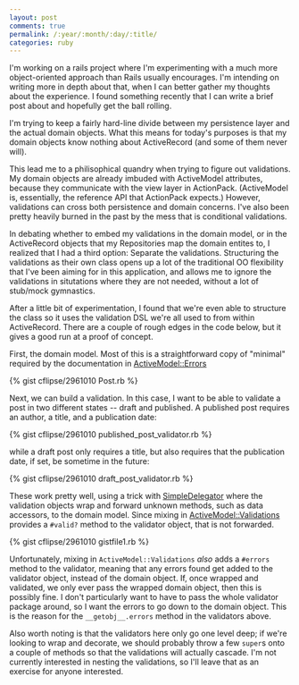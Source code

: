 ```yaml
---
layout: post
comments: true
permalink: /:year/:month/:day/:title/
categories: ruby
---
```


I'm working on a rails project where I'm experimenting with a much more
object-oriented approach than Rails usually encourages.  I'm intending on
writing more in depth about that, when I can better gather my thoughts about
the experience. I found something recently that I can write a brief post
about and hopefully get the ball rolling.

I'm trying to keep a fairly hard-line divide between my persistence layer and
the actual domain objects.  What this means for today's purposes is that my
domain objects know nothing about ActiveRecord (and some of them never will).

This lead me to a philisophical quandry when trying to figure out validations.
My domain objects are already imbuded with ActiveModel attributes, because 
they communicate with the view layer in ActionPack. (ActiveModel is,
essentially, the reference API that ActionPack expects.) However, validations
can cross both persistence and domain concerns.  I've also been pretty heavily
burned in the past by the mess that is conditional validations.

In debating whether to embed my validations in the domain model, or in the
ActiveRecord objects that my Repositories map the domain entites to, I realized
that I had a third option:  Separate the validations.  Structuring the
validations as their own class opens up a lot of the traditional OO flexibility
that I've been aiming for in this application, and allows me to ignore the
validations in situtations where they are not needed, without a lot of
stub/mock gymnastics.

<!--more -->

After a little bit of experimentation, I found that we're even able to
structure the class so it uses the validation DSL we're all used to from within
ActiveRecord.  There are a couple of rough edges in the code below, but it
gives a good run at a proof of concept.


First, the domain model.  Most of this is a straightforward copy of "minimal"
required by the documentation in
[ActiveModel::Errors][1]

{% gist cflipse/2961010 Post.rb %}

Next, we can build a validation.  In this case, I want to be able to validate
a post in two different states -- draft and published.  A published post requires
an author, a title, and a publication date: 

{% gist cflipse/2961010 published_post_validator.rb %}

while a draft post only requires a title,
but also requires that the publication date, if set, be sometime in the future:

{% gist cflipse/2961010 draft_post_validator.rb %}

These work pretty well, using a trick with [SimpleDelegator][2] where the
validation objects wrap and forward unknown methods, such as data accessors, to
the domain model.  Since mixing in [ActiveModel::Validations][3] provides
a `#valid?` method to the validator object, that is not forwarded.

{% gist cflipse/2961010 gistfile1.rb %}

Unfortunately, mixing in `ActiveModel::Validations` *also* adds a `#errors` method
to the validator, meaning that any errors found get added to the validator object,
instead of the domain object.  If, once wrapped and validated, we only ever pass the
wrapped domain object, then this is possibly fine.  I don't particularly want
to have to pass the whole validator package around, so I want the errors to go down
to the domain object.  This is the reason for the `__getobj__.errors` method in the
validators above.

Also worth noting is that the validators here only go one level deep; if we're
looking to wrap and decorate, we should probably throw a few `super`s onto a
couple of methods so that the validations will actually cascade.  I'm not
currently interested in nesting the validations, so I'll leave that as an
exercise for anyone interested.


[1]: http://api.rubyonrails.org/classes/ActiveModel/Errors.html
[2]: http://www.ruby-doc.org/stdlib-1.9.3/libdoc/delegate/rdoc/SimpleDelegator.html
[3]: http://api.rubyonrails.org/classes/ActiveModel/Validations.html
